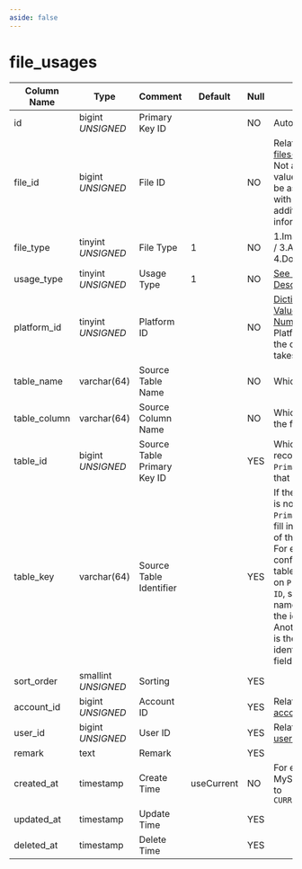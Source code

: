 ```yaml
---
aside: false
---
```


# file_usages

| Column Name | Type | Comment | Default | Null | Remark |
| --- | --- | --- | --- | --- | --- |
| id | bigint *UNSIGNED* | Primary Key ID |  | NO | Auto Increment |
| file_id | bigint *UNSIGNED* | File ID |  | NO | Related field [files->id](../systems/files.md)<br>Not a unique value, one file can be associated with multiple additional information |
| file_type | tinyint *UNSIGNED* | File Type | 1 | NO | 1.Image / 2.Video / 3.Audio / 4.Document |
| usage_type | tinyint *UNSIGNED* | Usage Type | 1 | NO | [See Number Description](../numbered-description.md#type-of-file-usage) |
| platform_id | tinyint *UNSIGNED* | Platform ID |  | NO | [Dictionary Key Value -> Platform Number](../dictionary/platforms.md)<br>Platform where the operation takes place |
| table_name | varchar(64) | Source Table Name |  | NO | Which table |
| table_column | varchar(64) | Source Column Name |  | NO | Which column is the file value |
| table_id | bigint *UNSIGNED* | Source Table Primary Key ID |  | YES | Which data record's file, the `Primary Key ID` of that record |
| table_key | varchar(64) | Source Table Identifier |  | YES | If the data record is not based on `Primary Key ID`, fill in the identifier of the data record<br>For example: The configuration table is not based on `Primary Key ID`, so the key name is used as the identifier.<br>Another example is the plugin table identifier, Related field [apps->fskey](../apps/apps.md) |
| sort_order | smallint *UNSIGNED* | Sorting |  | YES |  |
| account_id | bigint *UNSIGNED* | Account ID |  | YES | Related field [accounts->id](../accounts/accounts.md) |
| user_id | bigint *UNSIGNED* | User ID |  | YES | Related field [users->id](../users/users.md) |
| remark | text | Remark |  | YES |  |
| created_at | timestamp | Create Time | useCurrent | NO | For example, MySQL defaults to `CURRENT_TIMESTAMP` |
| updated_at | timestamp | Update Time |  | YES |  |
| deleted_at | timestamp | Delete Time |  | YES |  |
